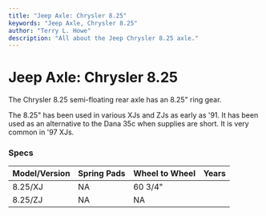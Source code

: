 ```yaml
---
title: "Jeep Axle: Chrysler 8.25"
keywords: "Jeep Axle, Chrysler 8.25"
author: "Terry L. Howe"
description: "All about the Jeep Chrysler 8.25 axle."
---
```


# Jeep Axle: Chrysler 8.25

The Chrysler 8.25 semi-floating rear axle has an 8.25" ring gear.

The 8.25" has been used in various XJs and ZJs as early as '91.
It has been used as an alternative to the Dana 35c when supplies
are short.  It is very common in '97 XJs.

### Specs

| Model/Version | Spring Pads | Wheel to Wheel | Years |
| --- | --- | --- | --- |
| 8.25/XJ | NA | 60 3/4" |
| 8.25/ZJ | NA | NA |